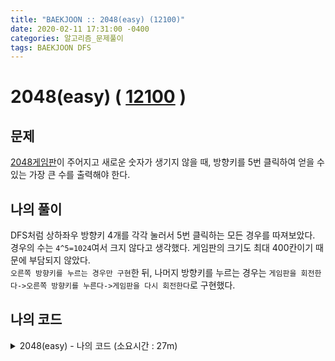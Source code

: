 ```yaml
---
title: "BAEKJOON :: 2048(easy) (12100)"
date: 2020-02-11 17:31:00 -0400
categories: 알고리즘_문제풀이 
tags: BAEKJOON DFS
---
```


# 2048(easy) ( [12100](https://www.acmicpc.net/problem/12100) )

## 문제
[2048게임판](https://namu.wiki/w/2048(%EA%B2%8C%EC%9E%84))이 주어지고 새로운 숫자가 생기지 않을 때, 방향키를 5번 클릭하여 얻을 수 있는 가장 큰 수를 출력해야 한다.
## 나의 풀이
DFS처럼 상하좌우 방향키 4개를 각각 눌러서 5번 클릭하는 모든 경우를 따져보았다. 경우의 수는 `4^5=1024`여서 크지 않다고 생각했다. 게임판의 크기도 최대 400칸이기 때문에 부담되지 않았다.  
`오른쪽 방향키를 누르는 경우만 구현`한 뒤, 나머지 방향키를 누르는 경우는 `게임판을 회전한다->오른쪽 방향키를 누른다->게임판을 다시 회전한다`로 구현했다.
  
## 나의 코드

<details>
<summary>2048(easy) - 나의 코드 (소요시간 : 27m)</summary>
<div markdown="1">

  
```
#include <stdio.h>
#include <string.h>
#include <iostream>
#include <utility>
#include <vector>
#include <algorithm>
#define fi first
#define se second

#ifdef _MSC_VER
#define _CRT_SCURE_NO_WARNINGS
#endif

using namespace std;
int n, maximum = 0;
int board[20][20];
void printBoard();
void play(int left);
void click(int dir);
void rotate(int dir);
int main()
{
    ios::sync_with_stdio(false);
    cin.tie(NULL);
    memset(board, 0, sizeof board);
    cin >> n;
    for (int y = 0; y < n; y++)
    {
        for (int x = 0; x < n; x++)
        {
            cin >> board[y][x];
        }
    }

    play(5);
    cout << maximum;
}

void play(int left)
{
    if (left == 0)
    {
        for (int y = 0; y < n; y++)
        {
            for (int x = 0; x < n; x++)
            {
                maximum = max(maximum, board[y][x]);
            }
        }
    }
    else
    {
        for (int i = 0; i < 4; i++)
        {
            int keep[20][20];
            memcpy(keep, board, sizeof board);
            click(i);
            play(left - 1);
            memcpy(board, keep, sizeof board);
        }
    }
}

// If direction is not right-ward, rotate first, move right, then rotate backward.
void click(int dir)
{
    if (dir % 4 != 0)
        rotate(dir);
    for (int y = 0; y < n; y++)
    {
        int nonzero = 0, last = -1;
        for (int x = n - 1; x >= 0; x--)
        {
            if (board[y][x] == 0)
                continue;
            if (last == board[y][x])
            {
                board[y][n - nonzero] = 2 * last;
                last = -1;
                if (x != n - nonzero)
                    board[y][x] = 0;
            }
            else
            {
                last = board[y][x];
                nonzero++;
                board[y][n - nonzero] = last;
                if (x != n - nonzero)
                    board[y][x] = 0;
            }
        }
    }
    if (dir % 2 != 0)
        rotate((dir + 2) % 4);
    else if (dir % 4 == 2)
        rotate(dir);
}

// 90 degree : [y][x] -> [x][n-1-y]
// 180 degree : [y][x] -> [n-1-y][n-1-x]
// 270 degree : [n-1-x][y]
void rotate(int dir)
{
    int tempBoard[20][20];
    memset(tempBoard, 0, sizeof tempBoard);
    if (dir % 4 == 1)
    {
        for (int y = 0; y < n; y++)
        {
            for (int x = 0; x < n; x++)
            {
                tempBoard[x][n - 1 - y] = board[y][x];
            }
        }
    }
    else if (dir % 4 == 2)
    {
        for (int y = 0; y < n; y++)
        {
            for (int x = 0; x < n; x++)
            {
                tempBoard[n - 1 - y][n - 1 - x] = board[y][x];
            }
        }
    }
    else if (dir % 4 == 3)
    {
        for (int y = 0; y < n; y++)
        {
            for (int x = 0; x < n; x++)
            {
                tempBoard[n - 1 - x][y] = board[y][x];
            }
        }
    }
    memcpy(board, tempBoard, sizeof board);
}

```
</div>
</details>